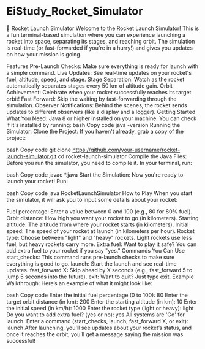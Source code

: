 # EiStudy_Rocket_Simulator
🚀 Rocket Launch Simulator
Welcome to the Rocket Launch Simulator! This is a fun terminal-based simulation where you can experience launching a rocket into space, separating its stages, and reaching orbit. The simulation is real-time (or fast-forwarded if you're in a hurry!) and gives you updates on how your mission is going.

Features
Pre-Launch Checks: Make sure everything is ready for launch with a simple command.
Live Updates: See real-time updates on your rocket's fuel, altitude, speed, and stage.
Stage Separation: Watch as the rocket automatically separates stages every 50 km of altitude gain.
Orbit Achievement: Celebrate when your rocket successfully reaches its target orbit!
Fast Forward: Skip the waiting by fast-forwarding through the simulation.
Observer Notifications: Behind the scenes, the rocket sends updates to different observers (like a display and a logger).
Getting Started
What You Need:
Java 8 or higher installed on your machine. You can check if it's installed by running:
bash
Copy code
java -version
Running the Simulator:
Clone the Project: If you haven't already, grab a copy of the project:

bash
Copy code
git clone https://github.com/your-username/rocket-launch-simulator.git
cd rocket-launch-simulator
Compile the Java Files: Before you run the simulator, you need to compile it. In your terminal, run:

bash
Copy code
javac *.java
Start the Simulation: Now you're ready to launch your rocket! Run:

bash
Copy code
java RocketLaunchSimulator
How to Play
When you start the simulator, it will ask you to input some details about your rocket:

Fuel percentage: Enter a value between 0 and 100 (e.g., 80 for 80% fuel).
Orbit distance: How high you want your rocket to go (in kilometers).
Starting altitude: The altitude from where your rocket starts (in kilometers).
Initial speed: The speed of your rocket at launch (in kilometers per hour).
Rocket type: Choose between "light" and "heavy" rockets. Light rockets use less fuel, but heavy rockets carry more.
Extra fuel: Want to play it safe? You can add extra fuel to your rocket if you say "yes."
Commands You Can Use
start_checks: This command runs pre-launch checks to make sure everything is good to go.
launch: Start the launch and see real-time updates.
fast_forward X: Skip ahead by X seconds (e.g., fast_forward 5 to jump 5 seconds into the future).
exit: Want to quit? Just type exit.
Example Walkthrough:
Here’s an example of what it might look like:

bash
Copy code
Enter the initial fuel percentage (0 to 100): 80
Enter the target orbit distance (in km): 200
Enter the starting altitude (in km): 10
Enter the initial speed (in km/h): 1000
Enter the rocket type (light or heavy): light
Do you want to add extra fuel? (yes or no): yes
All systems are 'Go' for launch.
Enter a command (start_checks, launch, fast_forward X, or exit): launch
After launching, you'll see updates about your rocket’s status, and once it reaches the orbit, you’ll get a message saying the mission was successful!

